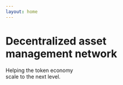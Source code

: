```yaml
---
layout: home
---
```


# Decentralized asset <br/>management network

Helping the token economy<br />
scale to the next level.
